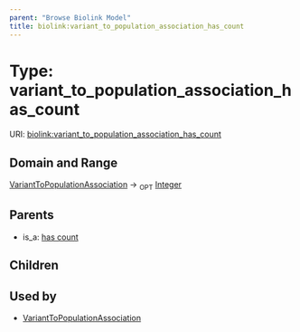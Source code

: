 ```yaml
---
parent: "Browse Biolink Model"
title: biolink:variant_to_population_association_has_count
---
```


# Type: variant_to_population_association_has_count




URI: [biolink:variant_to_population_association_has_count](https://w3id.org/biolink/vocab/variant_to_population_association_has_count)



## Domain and Range

[VariantToPopulationAssociation](VariantToPopulationAssociation.md) ->  <sub>OPT</sub> [Integer](types/Integer.md)

## Parents

 *  is_a: [has count](has_count.md)

## Children


## Used by

 * [VariantToPopulationAssociation](VariantToPopulationAssociation.md)
